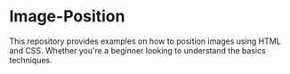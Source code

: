 # Image-Position
This repository provides examples on how to position images using HTML and CSS. Whether you're a beginner looking to understand the basics techniques.
